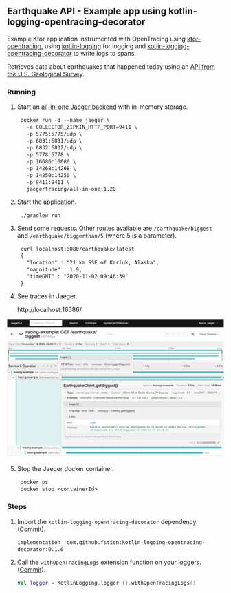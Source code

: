 ## Earthquake API - Example app using kotlin-logging-opentracing-decorator

Example Ktor application instrumented with OpenTracing using [ktor-opentracing](https://github.com/zopaUK/ktor-opentracing), using [kotlin-logging](https://github.com/MicroUtils/kotlin-logging) for logging and [kotlin-logging-opentracing-decorator](https://github.com/fstien/kotlin-logging-opentracing-decorator) to write logs to spans. 

Retrieves data about earthquakes that happened today using an [API from the U.S. Geological Survey](https://earthquake.usgs.gov/fdsnws/event/1/). 

### Running

1. Start an [all-in-one Jaeger backend](https://www.jaegertracing.io/docs/1.20/getting-started/) with in-memory storage.

        docker run -d --name jaeger \
          -e COLLECTOR_ZIPKIN_HTTP_PORT=9411 \
          -p 5775:5775/udp \
          -p 6831:6831/udp \
          -p 6832:6832/udp \
          -p 5778:5778 \
          -p 16686:16686 \
          -p 14268:14268 \
          -p 14250:14250 \
          -p 9411:9411 \
          jaegertracing/all-in-one:1.20
             
2. Start the application.

        ./gradlew run
        
3. Send some requests. Other routes available are `/earthquake/biggest` and `/earthquake/biggerthan/5` (where 5 is a parameter).

        curl localhost:8080/earthquake/latest
        {
          "location" : "21 km SSE of Karluk, Alaska",
          "magnitude" : 1.9,
          "timeGMT" : "2020-11-02 09:46:39"
        }  
        
4. See traces in Jaeger.

    http://localhost:16686/

![Trace Screenshot](jaegerscreenshotlogger.png)


5. Stop the Jaeger docker container.

        docker ps
        docker stop <containerId>

### Steps

1. Import the `kotlin-logging-opentracing-decorator` dependency. ([Commit](https://github.com/fstien/kotlin-logging-opentracing-decorator-example/commit/4c96d82155659b1e755cc11b47f990eef1d61adb)).
    ```
    implementation 'com.github.fstien:kotlin-logging-opentracing-decorator:0.1.0'
    ```
2. Call the `withOpenTracingLogs` extension function on your loggers. ([Commit](https://github.com/fstien/kotlin-logging-opentracing-decorator-example/commit/db69e50720d95c4d887358bca5e1887736d28552)).

    ```kotlin
    val logger = KotlinLogging.logger {}.withOpenTracingLogs()
    ```
